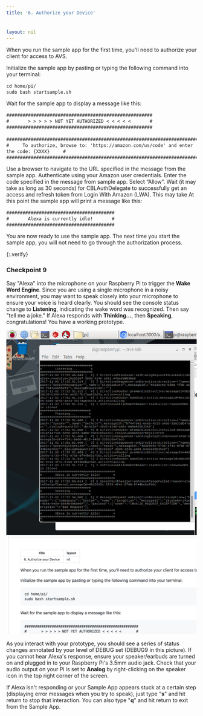 ```yaml
---
title: '6. Authorize your Device'


layout: nil
---
```

When you run the sample app for the first time, you'll need to authorize your client for access to AVS.

Initialize the sample app by pasting or typing the following command into your terminal:


```
cd home/pi/
sudo bash startsample.sh
```

Wait for the sample app to display a message like this:
```
######################################################
#       > > > > > NOT YET AUTHORIZED < < < < <       #
######################################################

############################################################################################
#     To authorize, browse to: 'https://amazon.com/us/code' and enter the code: {XXXX}     #
############################################################################################
```
 Use a browser to navigate to the URL specified in the message from the sample app.
    Authenticate using your Amazon user credentials.
    Enter the code specified in the message from sample app.
    Select “Allow”.
Wait (it may take as long as 30 seconds) for CBLAuthDelegate to successfully get an access and refresh token from Login With Amazon (LWA). This may take At this point the sample app will print a message like this:
```
########################################
#       Alexa is currently idle!       #
########################################
```
You are now ready to use the sample app. The next time you start the sample app, you will not need to go through the authorization process.

{:.verify}
### Checkpoint 9

Say "Alexa" into the microphone on your Raspberry Pi to trigger the **Wake Word Engine**.  Since you are using a single microphone in a noisy environment, you may want to speak closely into your microphone to ensure your voice is heard clearly.  You should see the console status change to **Listening**, indicating the wake word was recognized.  Then say "tell me a joke." If Alexa responds with **Thinking...**, then **Speaking**, congratulations!  You have a working prototype.  

![app running](../assets/app_running.png)
![test](../assets/lauren.jpg.png)

As you interact with your prototype, you should see a series of status changes annotated by your level of DEBUG set (DEBUG9 in this picture).  If you cannot hear Alexa's response, ensure your speaker/earbuds are turned on and plugged in to your Raspberry Pi's 3.5mm audio jack.  Check that your audio output on your Pi is set to **Analog** by right-clicking on the speaker icon in the top right corner of the screen.

If Alexa isn't responding or your Sample App appears stuck at a certain step (displaying error messages when you try to speak), just type "**s**" and hit return to stop that interaction.  You can also type "**q**" and hit return to exit from the Sample App.


